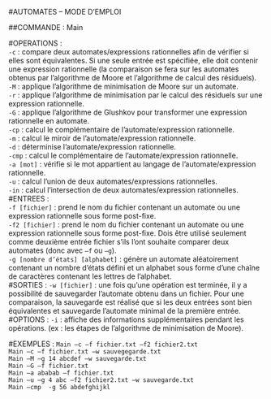 #AUTOMATES – MODE D’EMPLOI  

##COMMANDE : Main  

#OPERATIONS :  
`-c` : compare deux automates/expressions rationnelles afin de vérifier si elles sont équivalentes. Si une seule entrée est spécifiée, elle doit contenir une expression rationnelle (la comparaison se fera sur les automates obtenus par l’algorithme de Moore et l’algorithme de calcul des résiduels).  
`-M` : applique l’algorithme de minimisation de Moore sur un automate.  
`-r` : applique l’algorithme de minimisation par le calcul des résiduels sur une expression rationnelle.  
`-G` : applique l’algorithme de Glushkov pour transformer une expression rationnelle en automate.  
`-cp` : calcul le complémentaire de l’automate/expression rationnelle.  
`-m` : calcul le miroir de l’automate/expression rationnelle.  
`-d` : déterminise l’automate/expression rationnelle.  
`-cmp` : calcul le complémentaire de l’automate/expression rationnelle.  
`-a [mot]` : vérifie si le mot appartient au langage de l’automate/expression rationnelle.  
`-u` : calcul l’union de deux automates/expressions rationnelles.  
`-in` : calcul l’intersection de deux automates/expression rationnelles.  
#ENTREES :  
`-f [fichier]` : prend le nom du fichier contenant un automate ou une expression rationnelle sous forme post-fixe.  
`-f2 [fichier]` : prend le nom du fichier contenant un automate ou une expression rationnelle sous forme post-fixe. Dois être utilisé seulement comme deuxième entrée fichier s’ils l’ont souhaite comparer deux automates (donc avec `–f` ou `–g`).  
`-g [nombre d’états] [alphabet]` : génère un automate aléatoirement contenant un nombre d’états défini et un alphabet sous forme d’une chaîne de caractères contenant les lettres de l’alphabet.  
#SORTIES :
`-w [fichier]` : une fois qu’une opération est terminée, il y a possibilité de sauvegarder l’automate obtenu dans un fichier. Pour une comparaison, la sauvegarde est réalisé que si les deux entrées sont bien équivalentes et sauvegarde l’automate minimal de la première entrée.  
#OPTIONS :
`-i` : affiche des informations supplémentaires pendant les opérations. (ex : les étapes de l’algorithme de minimisation de Moore).  

#EXEMPLES :
`Main –c –f fichier.txt –f2 fichier2.txt`  
`Main –c –f fichier.txt –w sauvegegarde.txt`  
`Main –M –g 14 abcdef –w sauvegarde.txt`  
`Main –G –f fichier.txt`  
`Main –a ababab –f fichier.txt`  
`Main –u –g 4 abc –f2 fichier2.txt –w sauvegarde.txt`  
`Main –cmp  -g 56 abdefghijkl`  


